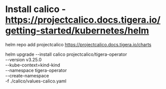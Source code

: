 # Install calico - https://projectcalico.docs.tigera.io/getting-started/kubernetes/helm

helm repo add projectcalico https://projectcalico.docs.tigera.io/charts

helm upgrade --install calico projectcalico/tigera-operator \
 --version v3.25.0 \
 --kube-context=kind-kind \
 --namespace tigera-operator \
 --create-namespace \
 -f ./calico/values-calico.yaml
